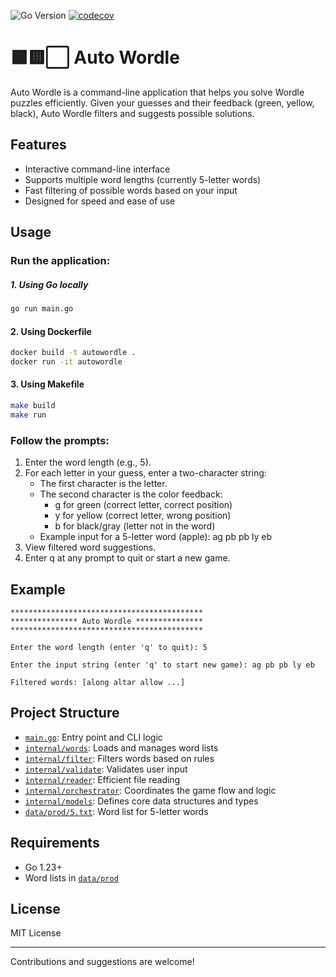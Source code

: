 ![Go Version](https://img.shields.io/badge/go-1.23+-blue)
[![codecov](https://codecov.io/github/susg/auto-wordle/graph/badge.svg?token=NYGG689QS3)](https://codecov.io/github/susg/auto-wordle)
# 🟩🟨⬜️ Auto Wordle

Auto Wordle is a command-line application that helps you solve Wordle puzzles efficiently. Given your guesses and their feedback (green, yellow, black), Auto Wordle filters and suggests possible solutions.

## Features

- Interactive command-line interface
- Supports multiple word lengths (currently 5-letter words)
- Fast filtering of possible words based on your input
- Designed for speed and ease of use

## Usage

### Run the application:

##### 1. Using Go locally
   ```sh
   go run main.go
   ```

#### 2. Using Dockerfile
```sh
docker build -t autowordle .
docker run -it autowordle
```

#### 3. Using Makefile
```sh
make build
make run
```

### Follow the prompts:

1) Enter the word length (e.g., 5).
2) For each letter in your guess, enter a two-character string:
    - The first character is the letter.
    - The second character is the color feedback:
        - g for green (correct letter, correct position)
        - y for yellow (correct letter, wrong position)
        - b for black/gray (letter not in the word)
    - Example input for a 5-letter word (apple): ag pb pb ly eb
3) View filtered word suggestions.
4) Enter q at any prompt to quit or start a new game.

## Example

```
*******************************************
*************** Auto Wordle ***************
*******************************************

Enter the word length (enter 'q' to quit): 5

Enter the input string (enter 'q' to start new game): ag pb pb ly eb

Filtered words: [along altar allow ...]
```

## Project Structure

- [`main.go`](main.go): Entry point and CLI logic
- [`internal/words`](internal/words): Loads and manages word lists
- [`internal/filter`](internal/filter): Filters words based on rules
- [`internal/validate`](internal/validate): Validates user input
- [`internal/reader`](internal/reader): Efficient file reading
- [`internal/orchestrator`](internal/orchestrator): Coordinates the game flow and logic
- [`internal/models`](internal/models): Defines core data structures and types
- [`data/prod/5.txt`](data/prod/5.txt): Word list for 5-letter words

## Requirements
- Go 1.23+
- Word lists in [`data/prod`](data/prod)

## License
MIT License

---
Contributions and suggestions are welcome!
